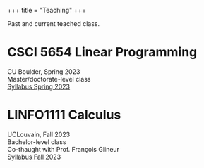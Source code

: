 +++
title = "Teaching"
+++

Past and current teached class.

# CSCI 5654 Linear Programming

CU Boulder, Spring 2023\
Master/doctorate-level class\
[Syllabus Spring 2023](/csci5654/)

# LINFO1111 Calculus

UCLouvain, Fall 2023\
Bachelor-level class\
Co-thaught with Prof. François Glineur\
[Syllabus Fall 2023](/linfo1111/)